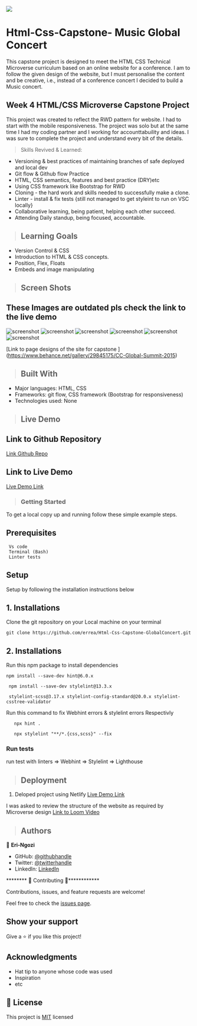 ![](https://img.shields.io/badge/Microverse-blueviolet)

# Html-Css-Capstone- Music Global Concert

This capstone project is designed to meet the HTML CSS Technical Microverse curriculum based on an online website for a conference. I am to follow the given design of the website, but I must personalise the content and be creative, i.e., instead of a conference concert I decided to build a Music concert.

## Week 4  HTML/CSS  Microverse Capstone Project

This project was created to reflect the RWD pattern for website. I had to start with the mobile responsiveness.
The project was solo but at the same time I had my coding partner and I working for accounttabuility and ideas. I was sure to complete the project and understand every bit of the details.

>Skills Revived & Learned:

- Versioning & best practices of maintaining branches of safe deployed and local dev
- Git flow & Github flow Practice
- HTML, CSS semantics, features  and best practice (DRY)etc
- Using CSS framework like Bootstrap for RWD
- Cloning - the hard work and skills needed to successfully make a clone.
- Linter - install & fix tests {still not managed to get styleint to run on VSC locally}
- Collaborative learning, being patient, helping each other succeed.
- Attending Daily standup, being focused, accountable.

>## Learning Goals

- Version Control & CSS
- Introduction to HTML & CSS concepts.
- Position, Flex, Floats
- Embeds and image manipulating
  
>## Screen Shots

## These Images are outdated pls check the link to the live demo

![screenshot](./assets/images/d1.JPG)
![screenshot](./assets/images/d2.JPG)
![screenshot](./assets/images/d3.JPG)
![screenshot](./assets/images/d4.JPG)
![screenshot](./assets/images/d5.JPG)
![screenshot](./assets/images/d6.JPG)

[Link to page designs of the site for capstone ]
(https://www.behance.net/gallery/29845175/CC-Global-Summit-2015)

>## Built With

- Major languages: HTML, CSS
- Frameworks: git flow, CSS framework (Bootstrap for responsiveness)
- Technologies used: None

>## Live Demo

## Link to Github Repository

  [Link Github Repo](https://github.com/errea)

## Link to Live Demo

  [Live Demo Link](https://infallible-goldwasser-90014d.netlify.app)

>### Getting Started

To get a local copy up and running follow these simple example steps.

## Prerequisites

     Vs code
     Terminal (Bash)
     Linter tests

## Setup

Setup by  following the installation instructions below

## 1.  Installations

Clone the git repository on your Local machine on your terminal

    git clone https://github.com/errea/Html-Css-Capstone-GlobalConcert.git

## 2.  Installations

 Run this npm package to install dependencies

    npm install --save-dev hint@6.0.x

     npm install --save-dev stylelint@13.3.x

     stylelint-scss@3.17.x stylelint-config-standard@20.0.x stylelint-csstree-validator

 Run this command to fix Webhint errors & stylelint errors Respectivly

       npx hint .

       npx stylelint "**/*.{css,scss}" --fix

### Run tests

run test with linters
=> Webhint
=> Stylelint
=> Lighthouse

>## Deployment 

1. Deloped  project using Netlify
[Live Demo Link](https://agitated-brattain-a67def.netlify.app/)

 I was asked to review the structure of the website as required by Microverse design
  [Link to Loom Video](https://www.loom.com)

>## Authors

👤 **Eri-Ngozi**

- GitHub: [@githubhandle](https://github.com/errea)
- Twitter: [@twitterhandle](https://twitter.com/Erreakay)
- LinkedIn: [LinkedIn](https://www.linkedin.com/in/eri-ngozi-okereafor/)

******** 🤝 Contributing 🤝************

Contributions, issues, and feature requests are welcome!

Feel free to check the [issues page](issues/).

## Show your support

Give a ⭐️ if you like this project!

## Acknowledgments

- Hat tip to anyone whose code was used
- Inspiration
- etc

## 📝 License

This project is [MIT](https://mit-license.org/) licensed
